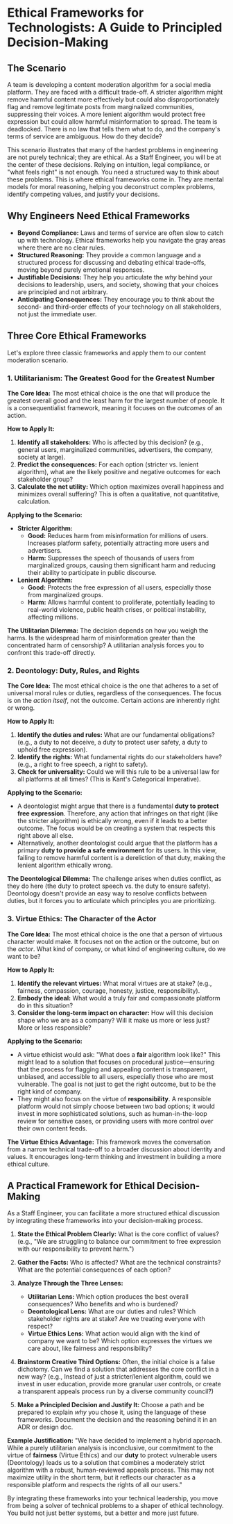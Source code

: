 # Ethical Frameworks for Technologists: A Guide to Principled Decision-Making

## The Scenario

A team is developing a content moderation algorithm for a social media platform. They are faced with a difficult trade-off. A stricter algorithm might remove harmful content more effectively but could also disproportionately flag and remove legitimate posts from marginalized communities, suppressing their voices. A more lenient algorithm would protect free expression but could allow harmful misinformation to spread. The team is deadlocked. There is no law that tells them what to do, and the company's terms of service are ambiguous. How do they decide?

This scenario illustrates that many of the hardest problems in engineering are not purely technical; they are ethical. As a Staff Engineer, you will be at the center of these decisions. Relying on intuition, legal compliance, or "what feels right" is not enough. You need a structured way to think about these problems. This is where ethical frameworks come in. They are mental models for moral reasoning, helping you deconstruct complex problems, identify competing values, and justify your decisions.

## Why Engineers Need Ethical Frameworks

*   **Beyond Compliance:** Laws and terms of service are often slow to catch up with technology. Ethical frameworks help you navigate the gray areas where there are no clear rules.
*   **Structured Reasoning:** They provide a common language and a structured process for discussing and debating ethical trade-offs, moving beyond purely emotional responses.
*   **Justifiable Decisions:** They help you articulate the *why* behind your decisions to leadership, users, and society, showing that your choices are principled and not arbitrary.
*   **Anticipating Consequences:** They encourage you to think about the second- and third-order effects of your technology on all stakeholders, not just the immediate user.

## Three Core Ethical Frameworks

Let's explore three classic frameworks and apply them to our content moderation scenario.

### 1. Utilitarianism: The Greatest Good for the Greatest Number

**The Core Idea:** The most ethical choice is the one that will produce the greatest overall good and the least harm for the largest number of people. It is a consequentialist framework, meaning it focuses on the *outcomes* of an action.

**How to Apply It:**

1.  **Identify all stakeholders:** Who is affected by this decision? (e.g., general users, marginalized communities, advertisers, the company, society at large).
2.  **Predict the consequences:** For each option (stricter vs. lenient algorithm), what are the likely positive and negative outcomes for each stakeholder group?
3.  **Calculate the net utility:** Which option maximizes overall happiness and minimizes overall suffering? This is often a qualitative, not quantitative, calculation.

**Applying to the Scenario:**

*   **Stricter Algorithm:**
    *   **Good:** Reduces harm from misinformation for millions of users. Increases platform safety, potentially attracting more users and advertisers.
    *   **Harm:** Suppresses the speech of thousands of users from marginalized groups, causing them significant harm and reducing their ability to participate in public discourse.
*   **Lenient Algorithm:**
    *   **Good:** Protects the free expression of all users, especially those from marginalized groups.
    *   **Harm:** Allows harmful content to proliferate, potentially leading to real-world violence, public health crises, or political instability, affecting millions.

**The Utilitarian Dilemma:** The decision depends on how you weigh the harms. Is the widespread harm of misinformation greater than the concentrated harm of censorship? A utilitarian analysis forces you to confront this trade-off directly.

### 2. Deontology: Duty, Rules, and Rights

**The Core Idea:** The most ethical choice is the one that adheres to a set of universal moral rules or duties, regardless of the consequences. The focus is on the *action itself*, not the outcome. Certain actions are inherently right or wrong.

**How to Apply It:**

1.  **Identify the duties and rules:** What are our fundamental obligations? (e.g., a duty to not deceive, a duty to protect user safety, a duty to uphold free expression).
2.  **Identify the rights:** What fundamental rights do our stakeholders have? (e.g., a right to free speech, a right to safety).
3.  **Check for universality:** Could we will this rule to be a universal law for all platforms at all times? (This is Kant's Categorical Imperative).

**Applying to the Scenario:**

*   A deontologist might argue that there is a fundamental **duty to protect free expression**. Therefore, any action that infringes on that right (like the stricter algorithm) is ethically wrong, even if it leads to a better outcome. The focus would be on creating a system that respects this right above all else.
*   Alternatively, another deontologist could argue that the platform has a primary **duty to provide a safe environment** for its users. In this view, failing to remove harmful content is a dereliction of that duty, making the lenient algorithm ethically wrong.

**The Deontological Dilemma:** The challenge arises when duties conflict, as they do here (the duty to protect speech vs. the duty to ensure safety). Deontology doesn't provide an easy way to resolve conflicts between duties, but it forces you to articulate which principles you are prioritizing.

### 3. Virtue Ethics: The Character of the Actor

**The Core Idea:** The most ethical choice is the one that a person of virtuous character would make. It focuses not on the action or the outcome, but on the *actor*. What kind of company, or what kind of engineering culture, do we want to be?

**How to Apply It:**

1.  **Identify the relevant virtues:** What moral virtues are at stake? (e.g., fairness, compassion, courage, honesty, justice, responsibility).
2.  **Embody the ideal:** What would a truly fair and compassionate platform do in this situation?
3.  **Consider the long-term impact on character:** How will this decision shape who we are as a company? Will it make us more or less just? More or less responsible?

**Applying to the Scenario:**

*   A virtue ethicist would ask: "What does a **fair** algorithm look like?" This might lead to a solution that focuses on procedural justice—ensuring that the process for flagging and appealing content is transparent, unbiased, and accessible to all users, especially those who are most vulnerable. The goal is not just to get the right outcome, but to be the right kind of company.
*   They might also focus on the virtue of **responsibility**. A responsible platform would not simply choose between two bad options; it would invest in more sophisticated solutions, such as human-in-the-loop review for sensitive cases, or providing users with more control over their own content feeds.

**The Virtue Ethics Advantage:** This framework moves the conversation from a narrow technical trade-off to a broader discussion about identity and values. It encourages long-term thinking and investment in building a more ethical culture.

## A Practical Framework for Ethical Decision-Making

As a Staff Engineer, you can facilitate a more structured ethical discussion by integrating these frameworks into your decision-making process.

1.  **State the Ethical Problem Clearly:** What is the core conflict of values? (e.g., "We are struggling to balance our commitment to free expression with our responsibility to prevent harm.")

2.  **Gather the Facts:** Who is affected? What are the technical constraints? What are the potential consequences of each option?

3.  **Analyze Through the Three Lenses:**
    *   **Utilitarian Lens:** Which option produces the best overall consequences? Who benefits and who is burdened?
    *   **Deontological Lens:** What are our duties and rules? Which stakeholder rights are at stake? Are we treating everyone with respect?
    *   **Virtue Ethics Lens:** What action would align with the kind of company we want to be? Which option expresses the virtues we care about, like fairness and responsibility?

4.  **Brainstorm Creative Third Options:** Often, the initial choice is a false dichotomy. Can we find a solution that addresses the core conflict in a new way? (e.g., Instead of just a stricter/lenient algorithm, could we invest in user education, provide more granular user controls, or create a transparent appeals process run by a diverse community council?)

5.  **Make a Principled Decision and Justify It:** Choose a path and be prepared to explain *why* you chose it, using the language of these frameworks. Document the decision and the reasoning behind it in an ADR or design doc.

**Example Justification:**
"We have decided to implement a hybrid approach. While a purely utilitarian analysis is inconclusive, our commitment to the virtue of **fairness** (Virtue Ethics) and our **duty** to protect vulnerable users (Deontology) leads us to a solution that combines a moderately strict algorithm with a robust, human-reviewed appeals process. This may not maximize utility in the short term, but it reflects our character as a responsible platform and respects the rights of all our users."

By integrating these frameworks into your technical leadership, you move from being a solver of technical problems to a shaper of ethical technology. You build not just better systems, but a better and more just future.
